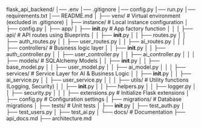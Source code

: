 flask_api_backend/
│── .env
│── .gitignore
│── config.py
│── run.py
│── requirements.txt
│── README.md
│
├── venv/                   # Virtual environment (excluded in .gitignore)
│
├── instance/               # Local instance configuration
│   ├── config.py
│
├── app/
│   ├── __init__.py         # App factory function
│   │
│   ├── api/                # API routes using Blueprints
│   │   ├── __init__.py
│   │   ├── routes.py
│   │   ├── auth_routes.py
│   │   ├── user_routes.py
│   │   ├── ai_routes.py
│   │
│   ├── controllers/        # Business logic layer
│   │   ├── __init__.py
│   │   ├── auth_controller.py
│   │   ├── user_controller.py
│   │   ├── ai_controller.py
│   │
│   ├── models/             # SQLAlchemy Models
│   │   ├── __init__.py
│   │   ├── base_model.py
│   │   ├── user_model.py
│   │   ├── ai_model.py
│   │
│   ├── services/           # Service Layer for AI & Business Logic
│   │   ├── __init__.py
│   │   ├── ai_service.py
│   │   ├── user_service.py
│   │
│   ├── utils/              # Utility functions (Logging, Security)
│   │   ├── __init__.py
│   │   ├── helpers.py
│   │   ├── logger.py
│   │   ├── security.py
│   │
│   ├── extensions.py       # Initialize Flask extensions
│   ├── config.py           # Configuration settings
│
├── migrations/             # Database migrations
│
├── tests/                  # Unit tests
│   ├── __init__.py
│   ├── test_auth.py
│   ├── test_users.py
│   ├── test_ai.py
│
└── docs/                   # Documentation
    ├── api_docs.md
    ├── architecture.md
